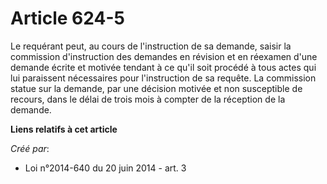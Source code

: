 # Article 624-5

Le requérant peut, au cours de l'instruction de sa demande, saisir la commission d'instruction des demandes en révision et en
réexamen d'une demande écrite et motivée tendant à ce qu'il soit procédé à tous actes qui lui paraissent nécessaires pour
l'instruction de sa requête. La commission statue sur la demande, par une décision motivée et non susceptible de recours,
dans le délai de trois mois à compter de la réception de la demande.

**Liens relatifs à cet article**

_Créé par_:

  - Loi n°2014-640 du 20 juin 2014 - art. 3
